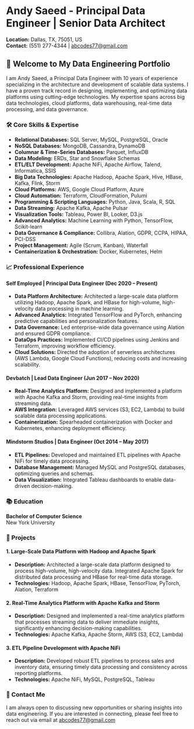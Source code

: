 # Andy Saeed - Principal Data Engineer | Senior Data Architect

**Location:** Dallas, TX, 75051, US  
**Contact:** (551) 277-4344 | abcodes77@gmail.com

## 👋 Welcome to My Data Engineering Portfolio

I am Andy Saeed, a Principal Data Engineer with 10 years of experience specializing in the architecture and development of scalable data systems. I have a proven track record in designing, implementing, and optimizing data platforms using cutting-edge technologies. My expertise spans across big data technologies, cloud platforms, data warehousing, real-time data processing, and data governance.

### 🛠️ Core Skills & Expertise

- **Relational Databases:** SQL Server, MySQL, PostgreSQL, Oracle
- **NoSQL Databases:** MongoDB, Cassandra, DynamoDB
- **Columnar & Time-Series Databases:** Parquet, InfluxDB
- **Data Modeling:** ERDs, Star and Snowflake Schemas
- **ETL/ELT Development:** Apache NiFi, Apache Airflow, Talend, Informatica, SSIS
- **Big Data Technologies:** Apache Hadoop, Apache Spark, Hive, HBase, Kafka, Flink, Storm
- **Cloud Platforms:** AWS, Google Cloud Platform, Azure
- **Cloud Automation:** Terraform, CloudFormation, Pulumi
- **Programming & Scripting Languages:** Python, Java, Scala, R, SQL
- **Data Streaming:** Apache Kafka, Apache Pulsar
- **Visualization Tools:** Tableau, Power BI, Looker, D3.js
- **Advanced Analytics:** Machine Learning with Python, TensorFlow, Scikit-learn
- **Data Governance & Compliance:** Collibra, Alation, GDPR, CCPA, HIPAA, PCI-DSS
- **Project Management:** Agile (Scrum, Kanban), Waterfall
- **Containerization & Orchestration:** Docker, Kubernetes, Helm

### 📈 Professional Experience

#### Self Employed | Principal Data Engineer (Dec 2020 – Present)
- **Data Platform Architecture:** Architected a large-scale data platform utilizing Hadoop, Apache Spark, and HBase for high-volume, high-velocity data processing in machine learning.
- **Advanced Analytics:** Integrated TensorFlow and PyTorch, enhancing predictive capabilities and personalization features.
- **Data Governance:** Led enterprise-wide data governance using Alation and ensured GDPR compliance.
- **DataOps Practices:** Implemented CI/CD pipelines using Jenkins and Terraform, improving workflow efficiency.
- **Cloud Solutions:** Directed the adoption of serverless architectures (AWS Lambda, Google Cloud Functions), reducing costs and increasing scalability.

#### Devbatch | Lead Data Engineer (Jun 2017 – Nov 2020)
- **Real-Time Analytics Platform:** Designed and implemented a platform with Apache Kafka and Storm, providing real-time insights from streaming data.
- **AWS Integration:** Leveraged AWS services (S3, EC2, Lambda) to build scalable data processing applications.
- **Containerization:** Spearheaded containerization with Docker and Kubernetes, enhancing deployment efficiency.

#### Mindstorm Studios | Data Engineer (Oct 2014 – May 2017)
- **ETL Pipelines:** Developed and maintained ETL pipelines with Apache NiFi for timely data processing.
- **Database Management:** Managed MySQL and PostgreSQL databases, optimizing queries and schemas.
- **Data Visualization:** Integrated Tableau dashboards to enable data-driven decision-making.

### 📚 Education

**Bachelor of Computer Science**  
New York University

### 📂 Projects

#### 1. Large-Scale Data Platform with Hadoop and Apache Spark
- **Description:** Architected a large-scale data platform designed to process high-volume, high-velocity data. Integrated Apache Spark for distributed data processing and HBase for real-time data storage.
- **Technologies:** Hadoop, Apache Spark, HBase, TensorFlow, PyTorch, Alation, Terraform

#### 2. Real-Time Analytics Platform with Apache Kafka and Storm
- **Description:** Designed and implemented a real-time analytics platform that processes streaming data to deliver immediate insights, significantly enhancing decision-making capabilities.
- **Technologies:** Apache Kafka, Apache Storm, AWS (S3, EC2, Lambda)

#### 3. ETL Pipeline Development with Apache NiFi
- **Description:** Developed robust ETL pipelines to process sales and inventory data, ensuring timely data processing and consistency across reporting platforms.
- **Technologies:** Apache NiFi, MySQL, PostgreSQL, Tableau

### 📧 Contact Me

I am always open to discussing new opportunities or sharing insights into data engineering. If you are interested in connecting, please feel free to reach out via email at abcodes77@gmail.com
